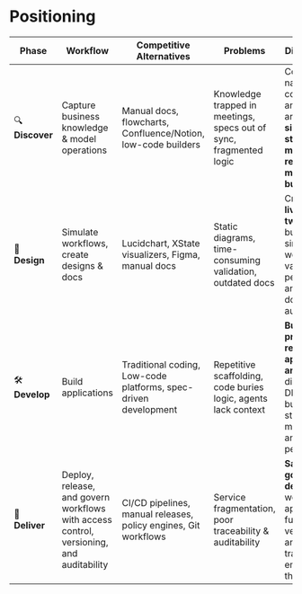 # Positioning

| **Phase**    | **Workflow**                                          | **Competitive Alternatives**                                  | **Problems**                                                       | **Differentiation**                                                            |
| ------------ | ------------------------------------------------------------- | ------------------------------------------------------------- | ------------------------------------------------------------------ | ----------------------------------------------------------------------------------------------- |
| 🔍 **Discover** | Capture business knowledge & model operations | Manual docs, flowcharts, Confluence/Notion, low-code builders | Knowledge trapped in meetings, specs out of sync, fragmented logic | Converts natural conversations and scattered artifacts into a **single, structured, machine-readable model of your business**        |
| 🎨 **Design**   | Simulate workflows, create designs & docs              | Lucidchart, XState visualizers, Figma, manual docs                   | Static diagrams, time-consuming validation, outdated docs          | Creates a **living digital twin** of your business — simulate workflows, validate permissions, and generate documentation automatically |
| 🛠️ **Develop**  | Build applications                       | Traditional coding, Low-code platforms, spec-driven development          | Repetitive scaffolding, code buries logic, agents lack context  | **Build production-ready applications and AI agents** directly from DNA with built-in rules, state management, and permissions           |
| 🚀 **Deliver**  | Deploy, release, and govern workflows with access control, versioning, and auditability             | CI/CD pipelines, manual releases, policy engines, Git workflows | Service fragmentation, poor traceability & auditability           | **Safe, governed deployment** of workflows and applications — full audit trail, versioning, and traceability embedded in the DNA    |